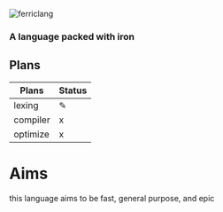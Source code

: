![ferriclang](https://user-images.githubusercontent.com/41879253/129454122-7e6c6518-a871-4bd7-a6bd-84d5067e99fd.png)

### A language packed with iron

## Plans
| Plans | Status |
| ----- | ------ |
| lexing | ✎ |
| compiler |x|
| optimize |x|for the future|

# Aims
this language aims to be fast, general purpose, and epic

